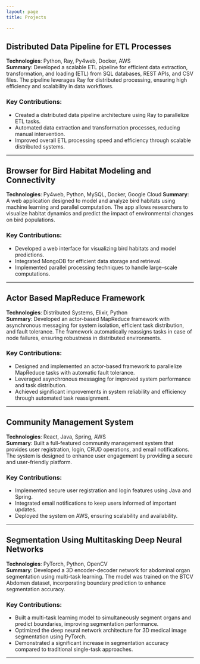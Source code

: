 ```yaml
---
layout: page
title: Projects

---
```


## Distributed Data Pipeline for ETL Processes
**Technologies**: Python, Ray, Py4web, Docker, AWS  
**Summary**: Developed a scalable ETL pipeline for efficient data extraction, transformation, and loading (ETL) from SQL databases, REST APIs, and CSV files. The pipeline leverages Ray for distributed processing, ensuring high efficiency and scalability in data workflows.

### Key Contributions:
- Created a distributed data pipeline architecture using Ray to parallelize ETL tasks.
- Automated data extraction and transformation processes, reducing manual intervention.
- Improved overall ETL processing speed and efficiency through scalable distributed systems.

<!-- 
### Code & Documentation:
- [GitHub Repository](https://github.com/SaiVenkatM/distributed-etl-pipeline) 
-->

---


## Browser for Bird Habitat Modeling and Connectivity
**Technologies**: Py4web, Python, MySQL, Docker, Google Cloud
**Summary**: A web application designed to model and analyze bird habitats using machine learning and parallel computation. The app allows researchers to visualize habitat dynamics and predict the impact of environmental changes on bird populations.

### Key Contributions:
- Developed a web interface for visualizing bird habitats and model predictions.
- Integrated MongoDB for efficient data storage and retrieval.
- Implemented parallel processing techniques to handle large-scale computations.

<!-- 
### Code & Documentation:
- [GitHub Repository](https://github.com/SaiVenkatM/bird-habitat-modeling) 
-->

---
## Actor Based MapReduce Framework
**Technologies**: Distributed Systems, Elixir, Python  
**Summary**: Developed an actor-based MapReduce framework with asynchronous messaging for system isolation, efficient task distribution, and fault tolerance. The framework automatically reassigns tasks in case of node failures, ensuring robustness in distributed environments.

### Key Contributions:
- Designed and implemented an actor-based framework to parallelize MapReduce tasks with automatic fault tolerance.
- Leveraged asynchronous messaging for improved system performance and task distribution.
- Achieved significant improvements in system reliability and efficiency through automated task reassignment.
---

## Community Management System
**Technologies**: React, Java, Spring, AWS  
**Summary**: Built a full-featured community management system that provides user registration, login, CRUD operations, and email notifications. The system is designed to enhance user engagement by providing a secure and user-friendly platform.

### Key Contributions:
- Implemented secure user registration and login features using Java and Spring.
- Integrated email notifications to keep users informed of important updates.
- Deployed the system on AWS, ensuring scalability and availability.

<!-- 
### Code & Documentation:
- [GitHub Repository](https://github.com/SaiVenkatM/community-management-system) 
-->

---

## Segmentation Using Multitasking Deep Neural Networks
**Technologies**: PyTorch, Python, OpenCV  
**Summary**: Developed a 3D encoder-decoder network for abdominal organ segmentation using multi-task learning. The model was trained on the BTCV Abdomen dataset, incorporating boundary prediction to enhance segmentation accuracy.

### Key Contributions:
- Built a multi-task learning model to simultaneously segment organs and predict boundaries, improving segmentation performance.
- Optimized the deep neural network architecture for 3D medical image segmentation using PyTorch.
- Demonstrated a significant increase in segmentation accuracy compared to traditional single-task approaches.

<!-- 
### Code & Documentation:
- [GitHub Repository](https://github.com/SaiVenkatM/segmentation-multitask-dnn) 
-->

---



<!-- 
### Code & Documentation:
- [GitHub Repository](https://github.com/SaiVenkatM/actor-mapreduce) 
-->



